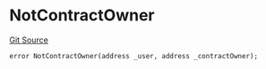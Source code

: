 # NotContractOwner
[Git Source](https://github.com/thrackle-io/tron/blob/de69f371f7fd94a0b22f5a213d7ab3968548d9bf/src/client/token/handler/diamond/HandlerDiamondLib.sol)


```solidity
error NotContractOwner(address _user, address _contractOwner);
```

